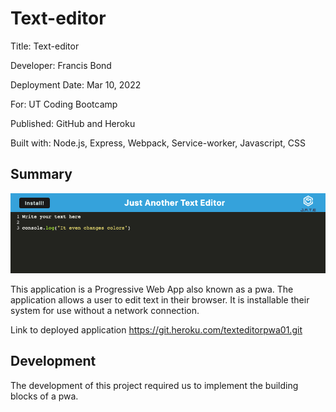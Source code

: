 # Text-editor

Title: Text-editor

Developer: Francis Bond

Deployment Date: Mar 10, 2022

For: UT Coding Bootcamp

Published: GitHub and Heroku

Built with: Node.js, Express, Webpack, Service-worker, Javascript, CSS


## Summary
![Screenshot of application](IMG.png)

This application is a Progressive Web App also known as a pwa. The application allows a user to edit text in their browser. It is installable their system for use without a network connection.

Link to deployed application
https://git.heroku.com/texteditorpwa01.git

## Development

The development of this project required us to implement the building blocks of a pwa. 